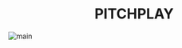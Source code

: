 <h1 align="center">PITCHPLAY</h1>

![main](https://github.com/yeonhui94/image/blob/main/pitchplay.gif)
